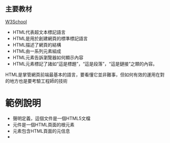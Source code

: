 ## 主要教材
<a href="https://www.w3schools.com/html/default.asp">W3School</a>

* HTML代表超文本標記語言
* HTML是用於創建網頁的標準標記語言
* HTML描述了網頁的結構
* HTML由一系列元素組成
* HTML元素告訴瀏覽器如何顯示內容
* HTML元素標記了諸如“這是標題”，“這是段落”，“這是鏈接”之類的內容。

HTML是掌管網頁前端最基本的語言，要看懂它並非難事，但如何有效的運用在對的地方也是要考驗工程師的技術

# 範例說明
* <!DOCTYPE html>聲明定義，這個文件是一個HTML5文檔
* <html>元件是一個HTML頁面的根元素
* <head>元素包含HTML頁面的元信息
* <title>元素指定用於HTML頁面的標題（其在瀏覽器的標題欄或在頁面的選項卡顯示）
* <body>元素定義了文檔的身體，並且對於所有的可見內容，諸如標題，段落，圖像，超鏈接，表格，列表等的容器
* <h1>元素定義了一個大的標題
* <p>元素定義了一個段落

## 範例程式碼
```
<!DOCTYPE html>
<html>
<body>

<h1>My First Heading</h1>
<p>My first paragraph.</p>

</body>
</html>
```
<a href="https://brian891005.github.io/wp109b/homework/Note/HTML/html1.html">範例一</a>